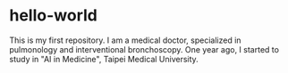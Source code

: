 # hello-world
This is my first repository.
I am a medical doctor, specialized in pulmonology and interventional bronchoscopy.
One year ago, I started to study in "AI in Medicine", Taipei Medical University.

